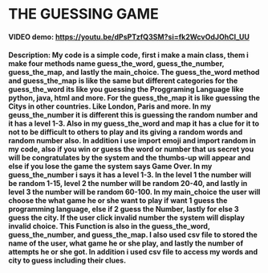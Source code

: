 
# THE GUESSING GAME
#### VIDEO demo: https://youtu.be/dPsPTzfQ3SM?si=fk2WcvOdJOhCI_UU
#### Description: My code is a simple code, first i make a main class, them i make four methods name guess_the_word, guess_the_number, guess_the_map, and lastly the main_choice. The guess_the_word method and guess_the_map is like the same but different categories for the guess_the_word its like you guessing the Proggraming Language like python, java, html and more. For the guess_the_map it is like guessing the Citys in other countries. Like London, Paris and more. In my geuss_the_number it is different this is guessing the random number and it has a level 1-3. Also in my guess_the_word and map it has a clue for it to not to be difficult to others to play and its giving a random words and random number also. In addition i use import emoji and import random in my code, also if you win or guess the word or number that us secret you will be congratulates by the system and the thumbs-up will appear and else if you lose the game the system says Game Over. In my guess_the_number i says it has a level 1-3. In the level 1 the number will be random 1-15, level 2 the number will be random 20-40, and lastly in level 3 the number will be random 60-100. In my main_choice the user will choose the what game he or she want to play if want 1 guess the programming language, else if 2 guess the Number, lastly for else 3 guess the city. If the user click invalid number the system will display invalid choice. This Function is also in the guess_the_word, guess_the_number, and guess_the_map. I also used csv file to stored the name of the user, what game he or she play, and lastly the number of attempts he or she got. In addition i used csv file to access my words and city to guess including their clues.
